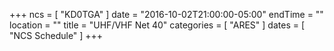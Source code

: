 +++
ncs = [ "KD0TGA" ]
date = "2016-10-02T21:00:00-05:00"
endTime = ""
location = ""
title = "UHF/VHF Net 40"
categories = [ "ARES" ]
dates = [ "NCS Schedule" ]
+++
